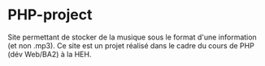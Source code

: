 # PHP-project
Site permettant de stocker de la musique sous le format d'une information (et non .mp3). Ce site est un projet réalisé dans le cadre du cours de PHP (dév Web/BA2) à la HEH.
